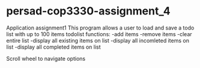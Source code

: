 # persad-cop3330-assignment_4
Application assignment1
This program allows a user to load and save a todo list with up to 100 items
todolist functions:
-add items
-remove items
-clear entire list
-display all existing items on list
-display all incomleted items on list
-display all completed items on list

Scroll wheel to navigate options
